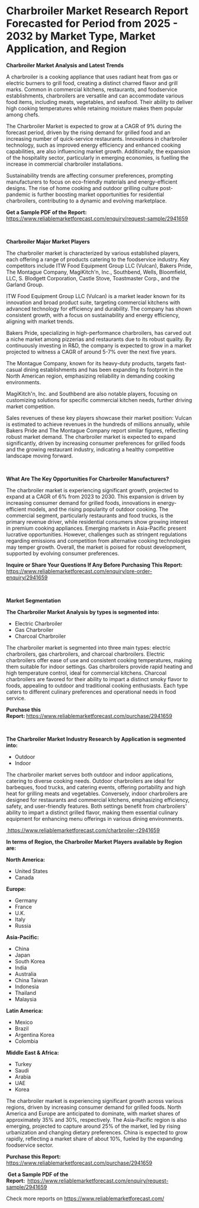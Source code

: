 <p><h1>Charbroiler Market Research Report Forecasted for Period from 2025 -  2032 by Market Type, Market Application, and Region</h1></p><p><strong>Charbroiler Market Analysis and Latest Trends</strong></p>
<p><p>A charbroiler is a cooking appliance that uses radiant heat from gas or electric burners to grill food, creating a distinct charred flavor and grill marks. Common in commercial kitchens, restaurants, and foodservice establishments, charbroilers are versatile and can accommodate various food items, including meats, vegetables, and seafood. Their ability to deliver high cooking temperatures while retaining moisture makes them popular among chefs.</p><p>The Charbroiler Market is expected to grow at a CAGR of 9% during the forecast period, driven by the rising demand for grilled food and an increasing number of quick-service restaurants. Innovations in charbroiler technology, such as improved energy efficiency and enhanced cooking capabilities, are also influencing market growth. Additionally, the expansion of the hospitality sector, particularly in emerging economies, is fuelling the increase in commercial charbroiler installations. </p><p>Sustainability trends are affecting consumer preferences, prompting manufacturers to focus on eco-friendly materials and energy-efficient designs. The rise of home cooking and outdoor grilling culture post-pandemic is further boosting market opportunities for residential charbroilers, contributing to a dynamic and evolving marketplace.</p></p>
<p><strong>Get a Sample PDF of the Report:&nbsp;</strong> <a href="https://www.reliablemarketforecast.com/enquiry/request-sample/2941659?utm_campaign=3049&utm_medium=2&utm_source=Github&utm_content=ia&utm_term=15032025&utm_id=charbroiler">https://www.reliablemarketforecast.com/enquiry/request-sample/2941659</a></p>
<p>&nbsp;</p>
<p><strong>Charbroiler Major Market Players</strong></p>
<p><p>The charbroiler market is characterized by various established players, each offering a range of products catering to the foodservice industry. Key competitors include ITW Food Equipment Group LLC (Vulcan), Bakers Pride, The Montague Company, MagiKitch'n, Inc., Southbend, Wells, Bloomfield, LLC, S. Blodgett Corporation, Castle Stove, Toastmaster Corp., and the Garland Group. </p><p>ITW Food Equipment Group LLC (Vulcan) is a market leader known for its innovation and broad product suite, targeting commercial kitchens with advanced technology for efficiency and durability. The company has shown consistent growth, with a focus on sustainability and energy efficiency, aligning with market trends. </p><p>Bakers Pride, specializing in high-performance charbroilers, has carved out a niche market among pizzerias and restaurants due to its robust quality. By continuously investing in R&D, the company is expected to grow in a market projected to witness a CAGR of around 5-7% over the next five years.</p><p>The Montague Company, known for its heavy-duty products, targets fast-casual dining establishments and has been expanding its footprint in the North American region, emphasizing reliability in demanding cooking environments.</p><p>MagiKitch'n, Inc. and Southbend are also notable players, focusing on customizing solutions for specific commercial kitchen needs, further driving market competition.</p><p>Sales revenues of these key players showcase their market position: Vulcan is estimated to achieve revenues in the hundreds of millions annually, while Bakers Pride and The Montague Company report similar figures, reflecting robust market demand. The charbroiler market is expected to expand significantly, driven by increasing consumer preferences for grilled foods and the growing restaurant industry, indicating a healthy competitive landscape moving forward.</p></p>
<p>&nbsp;</p>
<p><strong>What Are The Key Opportunities For Charbroiler Manufacturers?</strong></p>
<p><p>The charbroiler market is experiencing significant growth, projected to expand at a CAGR of 6% from 2023 to 2030. This expansion is driven by increasing consumer demand for grilled foods, innovations in energy-efficient models, and the rising popularity of outdoor cooking. The commercial segment, particularly restaurants and food trucks, is the primary revenue driver, while residential consumers show growing interest in premium cooking appliances. Emerging markets in Asia-Pacific present lucrative opportunities. However, challenges such as stringent regulations regarding emissions and competition from alternative cooking technologies may temper growth. Overall, the market is poised for robust development, supported by evolving consumer preferences.</p></p>
<p><strong>Inquire or Share Your Questions If Any Before Purchasing This Report:</strong> <a href="https://www.reliablemarketforecast.com/enquiry/pre-order-enquiry/2941659?utm_campaign=3049&utm_medium=2&utm_source=Github&utm_content=ia&utm_term=15032025&utm_id=charbroiler">https://www.reliablemarketforecast.com/enquiry/pre-order-enquiry/2941659</a></p>
<p>&nbsp;</p>
<p><strong>Market Segmentation</strong></p>
<p><strong>The Charbroiler Market Analysis by types is segmented into:</strong></p>
<p><ul><li>Electric Charbroiler</li><li>Gas Charbroiler</li><li>Charcoal Charbroiler</li></ul></p>
<p><p>The charbroiler market is segmented into three main types: electric charbroilers, gas charbroilers, and charcoal charbroilers. Electric charbroilers offer ease of use and consistent cooking temperatures, making them suitable for indoor settings. Gas charbroilers provide rapid heating and high temperature control, ideal for commercial kitchens. Charcoal charbroilers are favored for their ability to impart a distinct smoky flavor to foods, appealing to outdoor and traditional cooking enthusiasts. Each type caters to different culinary preferences and operational needs in food service.</p></p>
<p><strong>Purchase this Report:&nbsp;</strong><a href="https://www.reliablemarketforecast.com/purchase/2941659?utm_campaign=3049&utm_medium=2&utm_source=Github&utm_content=ia&utm_term=15032025&utm_id=charbroiler">https://www.reliablemarketforecast.com/purchase/2941659</a></p>
<p>&nbsp;</p>
<p><strong>The Charbroiler Market Industry Research by Application is segmented into:</strong></p>
<p><ul><li>Outdoor</li><li>Indoor</li></ul></p>
<p><p>The charbroiler market serves both outdoor and indoor applications, catering to diverse cooking needs. Outdoor charbroilers are ideal for barbeques, food trucks, and catering events, offering portability and high heat for grilling meats and vegetables. Conversely, indoor charbroilers are designed for restaurants and commercial kitchens, emphasizing efficiency, safety, and user-friendly features. Both settings benefit from charbroilers' ability to impart a distinct grilled flavor, making them essential culinary equipment for enhancing menu offerings in various dining environments.</p></p>
<p><a href="https://www.reliablemarketforecast.com/charbroiler-r2941659?utm_campaign=3049&utm_medium=2&utm_source=Github&utm_content=ia&utm_term=15032025&utm_id=charbroiler">&nbsp;https://www.reliablemarketforecast.com/charbroiler-r2941659</a></p>
<p><strong>In terms of Region, the Charbroiler Market Players available by Region are:</strong></p>
<p>
    <p> <strong> North America: </strong>
        <ul>
            <li>United States</li>
            <li>Canada</li>
        </ul>
        </p> 
    <p> <strong> Europe: </strong>
        <ul>
            <li>Germany</li>
            <li>France</li>
            <li>U.K.</li>
            <li>Italy</li>
            <li>Russia</li>
        </ul>
        </p> 
    <p> <strong> Asia-Pacific: </strong>
        <ul>
            <li>China</li>
            <li>Japan</li>
            <li>South Korea</li>
            <li>India</li>
            <li>Australia</li>
            <li>China Taiwan</li>
            <li>Indonesia</li>
            <li>Thailand</li>
            <li>Malaysia</li>
        </ul>
        </p> 
    <p> <strong> Latin America: </strong>
        <ul>
            <li>Mexico</li>
            <li>Brazil</li>
            <li>Argentina Korea</li>
            <li>Colombia</li>
        </ul>
        </p> 
    <p> <strong> Middle East & Africa: </strong>
        <ul>
            <li>Turkey</li>
            <li>Saudi</li>
            <li>Arabia</li>
            <li>UAE</li>
            <li>Korea</li>
        </ul>
    </p>
    </p>
<p><p>The charbroiler market is experiencing significant growth across various regions, driven by increasing consumer demand for grilled foods. North America and Europe are anticipated to dominate, with market shares of approximately 35% and 30%, respectively. The Asia-Pacific region is also emerging, projected to capture around 25% of the market, led by rising urbanization and changing dietary preferences. China is expected to grow rapidly, reflecting a market share of about 10%, fueled by the expanding foodservice sector.</p></p>
<p><strong>Purchase this Report: </strong><a href="https://www.reliablemarketforecast.com/purchase/2941659?utm_campaign=3049&utm_medium=2&utm_source=Github&utm_content=ia&utm_term=15032025&utm_id=charbroiler">https://www.reliablemarketforecast.com/purchase/2941659</a></p>
<p>&nbsp;<strong>Get a Sample PDF of the Report:&nbsp;&nbsp;</strong><a href="https://www.reliablemarketforecast.com/enquiry/request-sample/2941659?utm_campaign=3049&utm_medium=2&utm_source=Github&utm_content=ia&utm_term=15032025&utm_id=charbroiler">https://www.reliablemarketforecast.com/enquiry/request-sample/2941659</a></p>
<p><strong></strong></p>
<p>Check more reports on <a href="https://www.reliablemarketforecast.com/?utm_campaign=3049&utm_medium=2&utm_source=Github&utm_content=ia&utm_term=15032025&utm_id=charbroiler">https://www.reliablemarketforecast.com/</a></p>